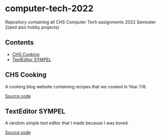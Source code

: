 # computer-tech-2022
Repository containing all CHS Computer Tech assignments 2022 Semester 2(and also hobby projects)

## Contents
- [CHS Cooking](https://github.com/Developer-Fan/computer-tech-2022/tree/main/CHSCooking)
- [TextEditor SYMPEL](https://github.com/Developer-Fan/computer-tech-2022/tree/main/TextEditorSYMPEL)

## CHS Cooking
A cooking blog website containing recipes that we cooked in Year 7/8.  

[Source code](https://github.com/Developer-Fan/computer-tech-2022/tree/main/CHSCooking)

## TextEditor SYMPEL
A random simple text editor that I made because I was bored.

[Source code](https://github.com/Developer-Fan/computer-tech-2022/tree/main/TextEditorSYMPEL)
